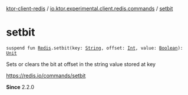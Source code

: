 [ktor-client-redis](../index.md) / [io.ktor.experimental.client.redis.commands](index.md) / [setbit](./setbit.md)

# setbit

`suspend fun `[`Redis`](../io.ktor.experimental.client.redis/-redis/index.md)`.setbit(key: `[`String`](https://kotlinlang.org/api/latest/jvm/stdlib/kotlin/-string/index.html)`, offset: `[`Int`](https://kotlinlang.org/api/latest/jvm/stdlib/kotlin/-int/index.html)`, value: `[`Boolean`](https://kotlinlang.org/api/latest/jvm/stdlib/kotlin/-boolean/index.html)`): `[`Unit`](https://kotlinlang.org/api/latest/jvm/stdlib/kotlin/-unit/index.html)

Sets or clears the bit at offset in the string value stored at key

https://redis.io/commands/setbit

**Since**
2.2.0

